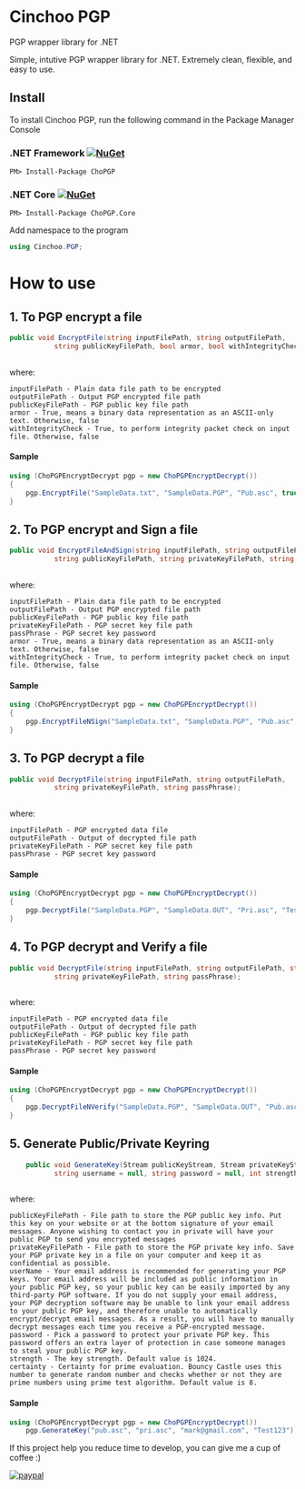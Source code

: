 # Cinchoo PGP

PGP wrapper library for .NET 

Simple, intutive PGP wrapper library for .NET. Extremely clean, flexible, and easy to use. 

## Install

To install Cinchoo PGP, run the following command in the Package Manager Console

### .NET Framework [![NuGet](https://img.shields.io/nuget/v/chopgp.svg)](https://www.nuget.org/packages/chopgp/)

    PM> Install-Package ChoPGP

### .NET Core [![NuGet](https://img.shields.io/nuget/v/chopgp.core.svg)](https://www.nuget.org/packages/chopgp.core/)

    PM> Install-Package ChoPGP.Core

Add namespace to the program

``` csharp
using Cinchoo.PGP;
```
# How to use

## 1. To PGP encrypt a file

``` csharp
public void EncryptFile(string inputFilePath, string outputFilePath, 
           string publicKeyFilePath, bool armor, bool withIntegrityCheck);
           
```
where:

    inputFilePath - Plain data file path to be encrypted
    outputFilePath - Output PGP encrypted file path
    publicKeyFilePath - PGP public key file path
    armor - True, means a binary data representation as an ASCII-only text. Otherwise, false
    withIntegrityCheck - True, to perform integrity packet check on input file. Otherwise, false

#### Sample 

``` csharp
using (ChoPGPEncryptDecrypt pgp = new ChoPGPEncryptDecrypt())
{
    pgp.EncryptFile("SampleData.txt", "SampleData.PGP", "Pub.asc", true, false);
}
```

## 2. To PGP encrypt and Sign a file

``` csharp
public void EncryptFileAndSign(string inputFilePath, string outputFilePath, 
           string publicKeyFilePath, string privateKeyFilePath, string passPhrase, bool armor, bool withIntegrityCheck);
           
```
where:

    inputFilePath - Plain data file path to be encrypted
    outputFilePath - Output PGP encrypted file path
    publicKeyFilePath - PGP public key file path
    privateKeyFilePath - PGP secret key file path
    passPhrase - PGP secret key password
    armor - True, means a binary data representation as an ASCII-only text. Otherwise, false
    withIntegrityCheck - True, to perform integrity packet check on input file. Otherwise, false

#### Sample 
``` csharp
using (ChoPGPEncryptDecrypt pgp = new ChoPGPEncryptDecrypt())
{
    pgp.EncryptFileNSign("SampleData.txt", "SampleData.PGP", "Pub.asc", "Pri.asc", "Test123", true, false);
}
```
## 3. To PGP decrypt a file

``` csharp
public void DecryptFile(string inputFilePath, string outputFilePath, 
           string privateKeyFilePath, string passPhrase);
           
```
where:

    inputFilePath - PGP encrypted data file
    outputFilePath - Output of decrypted file path
    privateKeyFilePath - PGP secret key file path
    passPhrase - PGP secret key password

#### Sample 
``` csharp
using (ChoPGPEncryptDecrypt pgp = new ChoPGPEncryptDecrypt())
{
    pgp.DecryptFile("SampleData.PGP", "SampleData.OUT", "Pri.asc", "Test123");
}
```
## 4. To PGP decrypt and Verify a file

``` csharp
public void DecryptFile(string inputFilePath, string outputFilePath, string publicKeyFilePath,
           string privateKeyFilePath, string passPhrase);
           
```
where:

    inputFilePath - PGP encrypted data file
    outputFilePath - Output of decrypted file path
    publicKeyFilePath - PGP public key file path
    privateKeyFilePath - PGP secret key file path
    passPhrase - PGP secret key password

#### Sample 
``` csharp
using (ChoPGPEncryptDecrypt pgp = new ChoPGPEncryptDecrypt())
{
    pgp.DecryptFileNVerify("SampleData.PGP", "SampleData.OUT", "Pub.asc", "Pri.asc", "Test123");
}
```
## 5. Generate Public/Private Keyring

``` csharp
    public void GenerateKey(Stream publicKeyStream, Stream privateKeyStream, 
           string username = null, string password = null, int strength = 1024, int certainty = 8);
           
```
where:

    publicKeyFilePath - File path to store the PGP public key info. Put this key on your website or at the bottom signature of your email messages. Anyone wishing to contact you in private will have your public PGP to send you encrypted messages
    privateKeyFilePath - File path to store the PGP private key info. Save your PGP private key in a file on your computer and keep it as confidential as possible.
    userName - Your email address is recommended for generating your PGP keys. Your email address will be included as public information in your public PGP key, so your public key can be easily imported by any third-party PGP software. If you do not supply your email address, your PGP decryption software may be unable to link your email address to your public PGP key, and therefore unable to automatically encrypt/decrypt email messages. As a result, you will have to manually decrypt messages each time you receive a PGP-encrypted message.
    password - Pick a password to protect your private PGP key. This password offers an extra layer of protection in case someone manages to steal your public PGP key.
    strength - The key strength. Default value is 1024.
    certainty - Certainty for prime evaluation. Bouncy Castle uses this number to generate random number and checks whether or not they are prime numbers using prime test algorithm. Default value is 8.

#### Sample 
``` csharp
using (ChoPGPEncryptDecrypt pgp = new ChoPGPEncryptDecrypt())
    pgp.GenerateKey("pub.asc", "pri.asc", "mark@gmail.com", "Test123");
```

If this project help you reduce time to develop, you can give me a cup of coffee :)

[![paypal](https://www.paypalobjects.com/en_US/i/btn/btn_donateCC_LG.gif)](https://www.paypal.com/cgi-bin/webscr?cmd=_s-xclick&hosted_button_id=6S2UVXDPR63X8&source=url)

